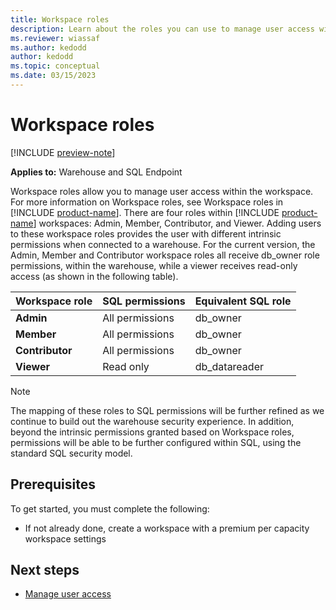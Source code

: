 ```yaml
---
title: Workspace roles
description: Learn about the roles you can use to manage user access within a workspace.
ms.reviewer: wiassaf
ms.author: kedodd
author: kedodd
ms.topic: conceptual
ms.date: 03/15/2023
---
```


# Workspace roles

[!INCLUDE [preview-note](../includes/preview-note.md)]

**Applies to:** Warehouse and SQL Endpoint

Workspace roles allow you to manage user access within the workspace. For more information on Workspace roles, see Workspace roles in [!INCLUDE [product-name](../includes/product-name.md)]. There are four roles within [!INCLUDE [product-name](../includes/product-name.md)] workspaces: Admin, Member, Contributor, and Viewer. Adding users to these workspace roles provides the user with different intrinsic permissions when connected to a warehouse. For the current version, the Admin, Member and Contributor workspace roles all receive db_owner role permissions, within the warehouse, while a viewer receives read-only access (as shown in the following table).

| **Workspace role** | **SQL permissions** | **Equivalent SQL role** |
|---|---|---|
| **Admin** | All permissions | db_owner |
| **Member** | All permissions | db_owner |
| **Contributor** | All permissions | db_owner |
| **Viewer** | Read only | db_datareader |

> [!NOTE]
> The mapping of these roles to SQL permissions will be further refined as we continue to build out the warehouse security experience. In addition, beyond the intrinsic permissions granted based on Workspace roles, permissions will be able to be further configured within SQL, using the standard SQL security model.

## Prerequisites

To get started, you must complete the following:

- If not already done, create a workspace with a premium per capacity workspace settings

## Next steps

- [Manage user access](manage-user-access.md)
